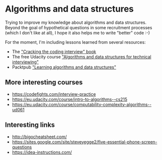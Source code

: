 # Algorithms and data structures

Trying to improve my knowledge about algorithms and data structures.
Beyond the goal of hypothetical questions in some recruitment processes (which I don't like at all), I hope it also helps me to write "better" code :-)

For the moment, I'm including lessons learned from several resources:
* The ["Cracking the coding interview" book](./cracking-the-coding-interview)
* The free Udacity course ["Algorithms and data structures for technical interviewing"](./udactiy-technical-interview)
* Packtpub ["Learning algorithms and data structures"](./packtpub-learning-algorithms-and-data-structures)

## More interesting courses
* https://codefights.com/interview-practice
* https://eu.udacity.com/course/intro-to-algorithms--cs215
* https://eu.udacity.com/course/computability-complexity-algorithms--ud061

## Interesting links
* http://bigocheatsheet.com/
* https://sites.google.com/site/steveyegge2/five-essential-phone-screen-questions
* https://idea-instructions.com/